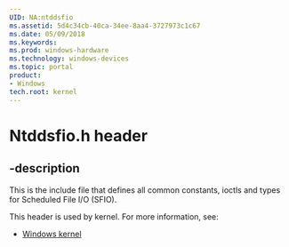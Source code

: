 ```yaml
---
UID: NA:ntddsfio
ms.assetid: 5d4c34cb-40ca-34ee-8aa4-3727973c1c67
ms.date: 05/09/2018
ms.keywords: 
ms.prod: windows-hardware
ms.technology: windows-devices
ms.topic: portal
product:
- Windows
tech.root: kernel
---
```


# Ntddsfio.h header


## -description

This is the include file that defines all common constants, ioctls and types for Scheduled File I/O (SFIO).

This header is used by kernel. For more information, see:

- [Windows kernel](../_kernel/index.md)
